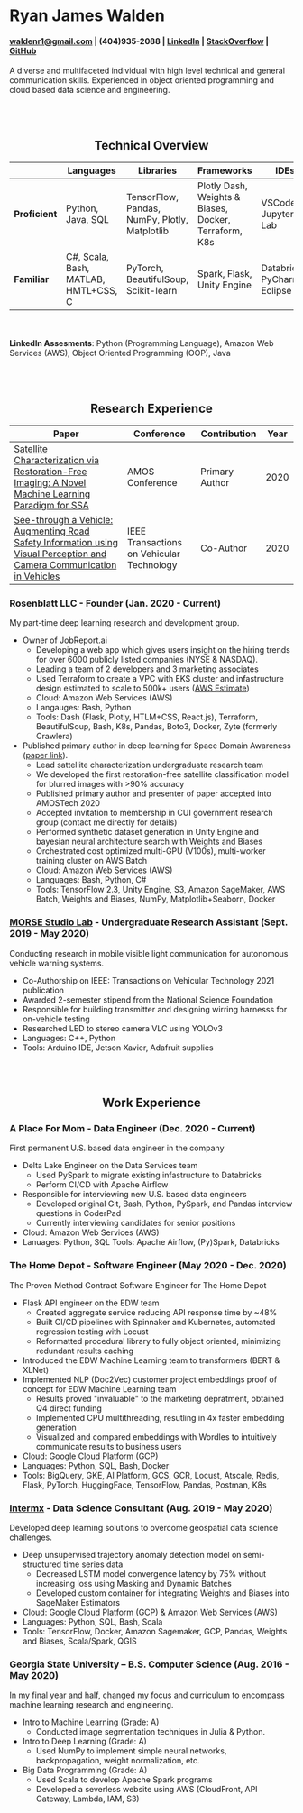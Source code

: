 # Ryan James Walden
#### [waldenr1@gmail.com](mailto:waldenr1@gmail.com) | (404)935-2088 | [LinkedIn](https://www.linkedin.com/in/ryan-walden-28771a8b/) | [StackOverflow](https://stackoverflow.com/users/10521726/ryan-walden) | [GitHub](https://github.com/rjdoubleu)

A diverse and multifaceted individual with high level technical and general communication skills. Experienced in object oriented programming and cloud based data science and engineering.

<br></br><h2 align="center">Technical Overview</h2>

|   |  Languages | Libraries  | Frameworks | IDEs | 
|---|---|---|---|---|
| **Proficient** | Python, Java, SQL | TensorFlow, Pandas, NumPy, Plotly, Matplotlib | Plotly Dash, Weights & Biases, Docker, Terraform, K8s | VSCode, Jupyter Lab |
| **Familiar** | C#, Scala, Bash, MATLAB, HMTL+CSS, C | PyTorch, BeautifulSoup, Scikit-learn | Spark, Flask, Unity Engine | Databricks, PyCharm, Eclipse |

<br></br>**LinkedIn Assesments**: Python (Programming Language), Amazon Web Services (AWS), Object Oriented Programming (OOP), Java

<br></br><h2 align="center">Research Experience</h2>

| Paper | Conference | Contribution | Year | 
|---|---|---|---|
| [Satellite Characterization via Restoration-Free Imaging: A Novel Machine Learning Paradigm for SSA](https://amostech.com/TechnicalPapers/2020/Machine-Learning-Applications-of-SSA/Walden.pdf) |  AMOS Conference | Primary Author |  2020 |
| [See-through a Vehicle: Augmenting Road Safety Information using Visual Perception and Camera Communication in Vehicles](https://engine.lib.uwaterloo.ca/ojs-2.2/index.php/pptvt/article/viewArticle/858) | IEEE Transactions on Vehicular Technology | Co-Author | 2020 |

### Rosenblatt LLC - Founder (Jan. 2020 - Current)
My part-time deep learning research and development group.
+ Owner of JobReport.ai
	- Developing a web app which gives users insight on the hiring trends for over 6000 publicly listed companies (NYSE & NASDAQ).
	- Leading a team of 2 developers and 3 marketing associates
	- Used Terraform to create a VPC with EKS cluster and infastructure design estimated to scale to 500k+ users ([AWS Estimate](https://aws.amazon.com/blogs/startups/scaling-on-aws-part-3-500k-users/))
	- Cloud: Amazon Web Services (AWS)
	- Langauges: Bash, Python
	- Tools: Dash (Flask, Plotly, HTLM+CSS, React.js), Terraform, BeautifulSoup, Bash, K8s, Pandas, Boto3, Docker, Zyte (formerly Crawlera)
+ Published primary author in deep learning for Space Domain Awareness ([paper link](https://amostech.com/TechnicalPapers/2020/Machine-Learning-Applications-of-SSA/Walden.pdf)).
	- Lead sattellite characterization undergraduate research team
	- We developed the first restoration-free satellite classification model for blurred images with >90% accuracy
	- Published primary author and presenter of paper accepted into AMOSTech 2020
	- Accepted invitation to membership in CUI government research group (contact me directly for details)
	- Performed synthetic dataset generation in Unity Engine and bayesian neural architecture search with Weights and Biases
	- Orchestrated cost optimized multi-GPU (V100s), multi-worker training cluster on AWS Batch
	- Cloud: Amazon Web Services (AWS)
	- Languages: Bash, Python, C#
	- Tools: TensorFlow 2.3, Unity Engine, S3, Amazon SageMaker, AWS Batch, Weights and Biases, NumPy, Matplotlib+Seaborn, Docker

### [MORSE Studio Lab](https://sites.google.com/view/highspeedmobilevlc/home) - Undergraduate Research Assistant (Sept. 2019 - May 2020)
Conducting research in mobile visible light communication for autonomous vehicle warning systems.
+   Co-Authorship on IEEE: Transactions on Vehicular Technology 2021 publication
+   Awarded 2-semester stipend from the National Science Foundation
+   Responsible for building transmitter and designing wirring harnesss for on-vehicle testing
+   Researched LED to stereo camera VLC using YOLOv3
+   Languages: C++, Python
+   Tools: Arduino IDE, Jetson Xavier, Adafruit supplies

<br></br><h2 align="center">Work Experience</h2>

### A Place For Mom - Data Engineer (Dec. 2020 - Current)
First permanent U.S. based data engineer in the company 
+ Delta Lake Engineer on the Data Services team
	- Used PySpark to migrate existing infastructure to Databricks
	- Perform CI/CD with Apache Airflow
+ Responsible for interviewing new U.S. based data engineers
	- Developed original Git, Bash, Python, PySpark, and Pandas interview questions in CoderPad
	- Currently interviewing candidates for senior positions
+ Cloud: Amazon Web Services (AWS)
+ Lanuages: Python, SQL
Tools: Apache Airflow, (Py)Spark, Databricks

### The Home Depot - Software Engineer (May 2020 - Dec. 2020)
The Proven Method Contract Software Engineer for The Home Depot
+ Flask API engineer on the EDW team
	- Created aggregate service reducing API response time by ~48%
	- Built CI/CD pipelines with Spinnaker and Kubernetes, automated regression testing with Locust
	- Reformatted procedural library to fully object oriented, minimizing redundant results caching
+ Introduced the EDW Machine Learning team to transformers (BERT & XLNet)
+ Implemented NLP (Doc2Vec) customer project embeddings proof of concept for EDW Machine Learning team
	- Results proved "invaluable" to the marketing depratment, obtained Q4 direct funding
	- Implemented CPU multithreading, resutling in 4x faster embedding generation
	- Visualized and compared embeddings with Wordles to intuitively communicate results to business users
+ Cloud: Google Cloud Platform (GCP)
+ Languages: Python, SQL, Bash, Docker
+ Tools: BigQuery, GKE, AI Platform, GCS, GCR, Locust, Atscale, Redis, Flask, PyTorch, HuggingFace, TensorFlow, Pandas, Postman, K8s
	
### [Intermx](http://www.intermx.com/) - Data Science Consultant (Aug. 2019 - May 2020)
Developed deep learning solutions to overcome geospatial data science challenges.
+ Deep unsupervised trajectory anomaly detection model on semi-structured time series data
	- Decreased LSTM model convergence latency by 75% without increasing loss using Masking and Dynamic Batches
	- Developed custom container for integrating Weights and Biases into SageMaker Estimators
+ Cloud: Google Cloud Platform (GCP) & Amazon Web Services (AWS)
+ Languages: Python, SQL, Bash, Scala
+ Tools: TensorFlow, Docker, Amazon Sagemaker, GCP, Pandas, Weights and Biases, Scala/Spark, QGIS

### Georgia State University – B.S. Computer Science (Aug. 2016 - May 2020)
In my final year and half, changed my focus and curriculum to encompass machine learning research and engineering.
+ Intro to Machine Learning (Grade: A)
	- Conducted image segmentation techniques in Julia & Python.
+ Intro to Deep Learning (Grade: A)
	- Used NumPy to implement simple neural networks, backpropagation, weight normalization, etc.
+ Big Data Programming (Grade: A)
	- Used Scala to develop Apache Spark programs
	- Developed a severless website using AWS (CloudFront, API Gateway, Lambda, IAM, S3)

